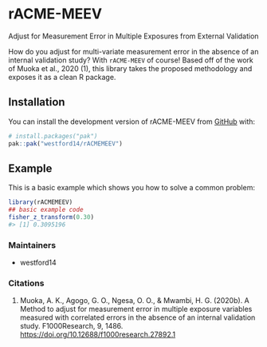 
<!-- README.md is generated from README.Rmd. Please edit that file -->

# rACME-MEEV

Adjust for Measurement Error in Multiple Exposures from External
Validation

<!-- badges: start -->
<!-- badges: end -->

How do you adjust for multi-variate measurement error in the absence of
an internal validation study? With `rACME-MEEV` of course! Based off of
the work of Muoka et al., 2020 (1), this library takes the proposed
methodology and exposes it as a clean R package.

## Installation

You can install the development version of rACME-MEEV from
[GitHub](https://github.com/) with:

``` r
# install.packages("pak")
pak::pak("westford14/rACMEMEEV")
```

## Example

This is a basic example which shows you how to solve a common problem:

``` r
library(rACMEMEEV)
## basic example code
fisher_z_transform(0.30)
#> [1] 0.3095196
```

### Maintainers

- westford14

### Citations

1.  Muoka, A. K., Agogo, G. O., Ngesa, O. O., & Mwambi, H. G. (2020b). A
    Method to adjust for measurement error in multiple exposure
    variables measured with correlated errors in the absence of an
    internal validation study. F1000Research, 9, 1486.
    <https://doi.org/10.12688/f1000research.27892.1>
